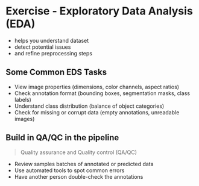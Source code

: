 # Exercise - Exploratory Data Analysis (EDA)
- helps you understand dataset
- detect potential issues 
- and refine preprocessing steps

## Some Common EDS Tasks
- View image properties (dimensions, color channels, aspect ratios)
- Check annotation format (bounding boxes, segmentation masks, class labels)
- Understand class distribution (balance of object categories)
- Check for missing or corrupt data (empty annotations, unreadable images)

## Build in QA/QC in the pipeline 
> Quality assurance and Quality control (QA/QC)
- Review samples batches of annotated or predicted data
- Use automated tools to spot common errors
- Have another person double-check the annotations